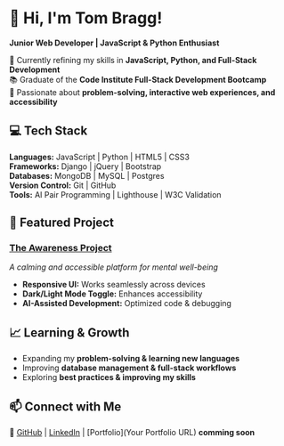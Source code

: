 # 👋 Hi, I'm Tom Bragg!  

**Junior Web Developer | JavaScript & Python Enthusiast**  

🌱 Currently refining my skills in **JavaScript, Python, and Full-Stack Development**  
📚 Graduate of the **Code Institute Full-Stack Development Bootcamp**  
🚀 Passionate about **problem-solving, interactive web experiences, and accessibility**  

## 💻 Tech Stack  
**Languages:** JavaScript | Python | HTML5 | CSS3  
**Frameworks:** Django | jQuery | Bootstrap  
**Databases:** MongoDB | MySQL | Postgres  
**Version Control:** Git | GitHub  
**Tools:** AI Pair Programming | Lighthouse | W3C Validation  

## 📌 Featured Project  
### [The Awareness Project](https://tbragg88.github.io/Mental-Awareness-Project/)  
*A calming and accessible platform for mental well-being*  
- **Responsive UI:** Works seamlessly across devices  
- **Dark/Light Mode Toggle:** Enhances accessibility  
- **AI-Assisted Development:** Optimized code & debugging  

## 📈 Learning & Growth  
- Expanding my **problem-solving & learning new languages**  
- Improving **database management & full-stack workflows**  
- Exploring **best practices & improving my skills**  

## 📫 Connect with Me  
🔗 [GitHub](https://github.com/TBragg88) | [LinkedIn](www.linkedin.com/in/tombragg88) | [Portfolio](Your Portfolio URL)  **comming soon**
